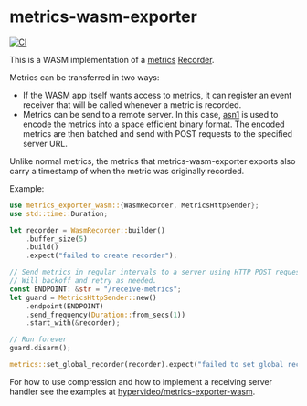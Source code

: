 <!-- cargo-rdme start -->


# metrics-wasm-exporter

[![CI](https://github.com/hypervideo/metrics-exporter-wasm/actions/workflows/ci.yml/badge.svg)](https://github.com/hypervideo/metrics-exporter-wasm/actions/workflows/ci.yml)

This is a WASM implementation of a [metrics](https://github.com/metrics-rs/metrics) [Recorder](https://docs.rs/metrics/latest/metrics/trait.Recorder.html).

Metrics can be transferred in two ways:

- If the WASM app itself wants access to metrics, it can register an event receiver that will be called whenever a
  metric is recorded.
- Metrics can be send to a remote server. In this case, [asn1](https://github.com/kellerkindt/asn1rs) is used to
  encode the metrics into a space efficient binary format. The encoded metrics are then batched and send with POST
  requests to the specified server URL.

Unlike normal metrics, the metrics that metrics-wasm-exporter exports also carry a timestamp of when the metric was
originally recorded.

Example:

```rust
use metrics_exporter_wasm::{WasmRecorder, MetricsHttpSender};
use std::time::Duration;

let recorder = WasmRecorder::builder()
    .buffer_size(5)
    .build()
    .expect("failed to create recorder");

// Send metrics in regular intervals to a server using HTTP POST requests.
// Will backoff and retry as needed.
const ENDPOINT: &str = "/receive-metrics";
let guard = MetricsHttpSender::new()
    .endpoint(ENDPOINT)
    .send_frequency(Duration::from_secs(1))
    .start_with(&recorder);

// Run forever
guard.disarm();

metrics::set_global_recorder(recorder).expect("failed to set global recorder");
```

For how to use compression and how to implement a receiving server handler see the examples at [hypervideo/metrics-exporter-wasm](https://github.com/hypervideo/metrics-exporter-wasm/tree/main/examples/server-and-client).

<!-- cargo-rdme end -->
